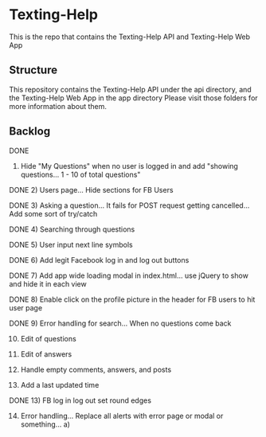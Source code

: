 # Texting-Help

This is the repo that contains the Texting-Help API and Texting-Help Web App

## Structure

This repository contains the Texting-Help API under the api directory, and the Texting-Help Web App in the app directory
Please visit those folders for more information about them.

## Backlog

DONE
1) Hide "My Questions" when no user is logged in and add "showing questions... 1 - 10 of total questions"

DONE
2) Users page... Hide sections for FB Users

DONE
3) Asking a question... It fails for POST request getting cancelled... Add some sort of try/catch

DONE
4) Searching through questions

DONE
5) User input next line symbols

DONE
6) Add legit Facebook log in and log out buttons

DONE
7) Add app wide loading modal in index.html... use jQuery to show and hide it in each view

DONE
8) Enable click on the profile picture in the header for FB users to hit user page

DONE
9) Error handling for search... When no questions come back

10) Edit of questions

11) Edit of answers

12) Handle empty comments, answers, and posts

14) Add a last updated time

DONE
13) FB log in log out set round edges

14) Error handling... Replace all alerts with error page or modal or something...
  a) 